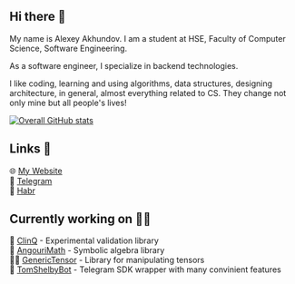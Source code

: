 ## Hi there 👋
My name is Alexey Akhundov. I am a student at HSE, Faculty of Computer Science, Software Engineering.

As a software engineer, I specialize in backend technologies.

I like coding, learning and using algorithms, data structures, designing architecture, in general, almost everything related to CS. They change not only mine but all people's lives!

[![Overall GitHub stats](https://github-readme-stats.vercel.app/api?username=theseems&show_icons=true&hide_title=true&theme=dark)](https://github.com/theseems)


## Links 🔗
🌐 [My Website](https://theseems.ru)  
📱 [Telegram](https://theseems.ru/telegram)  
📝 [Habr](https://habr.com/ru/users/theseems)  

## Currently working on 👨‍💻
📙 [ClinQ](https://github.com/theseems/ClinQ) - Experimental validation library  
🔣 [AngouriMath](https://github.com/asc-community/AngouriMath) - Symbolic algebra library  
👩‍💻 [GenericTensor](https://github.com/asc-community/GenericTensor) - Library for manipulating tensors  
🤖 [TomShelbyBot](https://github.com/TomShelbyBot/TomShelbyBot) - Telegram SDK wrapper with many convinient features  

